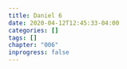 ```yaml
---
title: Daniel 6
date: 2020-04-12T12:45:33-04:00
categories: []
tags: []
chapter: "006"
inprogress: false
---
```


